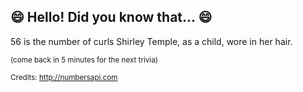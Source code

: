 ## 😄 Hello! Did you know that... 😄
56 is the number of curls Shirley Temple, as a child, wore in her hair.

<sup>(come back in 5 minutes for the next trivia)</sup>


<sup>Credits: http://numbersapi.com</sup>
